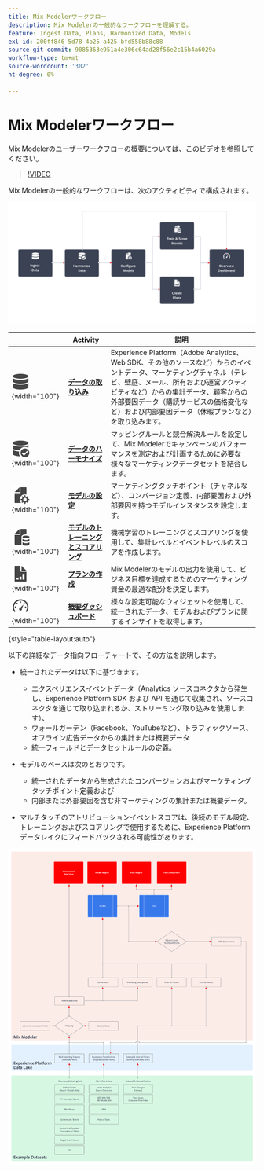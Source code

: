 ```yaml
---
title: Mix Modelerワークフロー
description: Mix Modelerの一般的なワークフローを理解する。
feature: Ingest Data, Plans, Harmonized Data, Models
exl-id: 200ff846-5d78-4b25-a425-bfd558b88c88
source-git-commit: 9085363e951a4e306c64ad28f56e2c15b4a6029a
workflow-type: tm+mt
source-wordcount: '302'
ht-degree: 0%

---
```


# Mix Modelerワークフロー

Mix Modelerのユーザーワークフローの概要については、このビデオを参照してください。

>[!VIDEO](https://video.tv.adobe.com/v/3424854/?learn=on)


Mix Modelerの一般的なワークフローは、次のアクティビティで構成されます。

![ 代替テキスト ](/help/assets//ApplicationWorkflow.svg)

|  | Activity | 説明 |
|---|---|---|
| ![データ](/help/assets//icons/Data.svg){width="100"} | [**データの取り込み**](../ingest-data/overview.md) | Experience Platform（Adobe Analytics、Web SDK、その他のソースなど）からのイベントデータ、マーケティングチャネル（テレビ、壁庭、メール、所有および運営アクティビティなど）からの集計データ、顧客からの外部要因データ（購読サービスの価格変化など）および内部要因データ（休暇プランなど）を取り込みます。 |
| ![ データチェック ](/help/assets//icons/DataCheck.svg){width="100"} | [**データのハーモナイズ**](../harmonize-data/overview.md) | マッピングルールと競合解決ルールを設定して、Mix Modelerでキャンペーンのパフォーマンスを測定および計画するために必要な様々なマーケティングデータセットを結合します。 |
| ![FileConfig](/help/assets//icons/FileGear.svg){width="100"} | [**モデルの設定**](../models/create.md) | マーケティングタッチポイント（チャネルなど）、コンバージョン定義、内部要因および外部要因を持つモデルインスタンスを設定します。 |
| ![FileData](/help/assets//icons/FileData.svg){width="100"} | [**モデルのトレーニングとスコアリング**](../models/overview.md) | 機械学習のトレーニングとスコアリングを使用して、集計レベルとイベントレベルのスコアを作成します。 |
| ![FileChart](/help/assets//icons/FileChart.svg){width="100"} | [**プランの作成**](../plans/overview.md) | Mix Modelerのモデルの出力を使用して、ビジネス目標を達成するためのマーケティング資金の最適な配分を決定します。 |
| ![ ダッシュボード ](/help/assets//icons/Dashboard.svg){width="100"} | [**概要ダッシュボード**](../dashboard/overview.md) | 様々な設定可能なウィジェットを使用して、統一されたデータ、モデルおよびプランに関するインサイトを取得します。 |

{style="table-layout:auto"}

以下の詳細なデータ指向フローチャートで、その方法を説明します。

* 統一されたデータは以下に基づきます。

   * エクスペリエンスイベントデータ（Analytics ソースコネクタから発生し、Experience Platform SDK および API を通じて収集され、ソースコネクタを通じて取り込まれるか、ストリーミング取り込みを使用します）、
   * ウォールガーデン（Facebook、YouTubeなど）、トラフィックソース、オフライン広告データからの集計または概要データ
   * 統一フィールドとデータセットルールの定義。

* モデルのベースは次のとおりです。

   * 統一されたデータから生成されたコンバージョンおよびマーケティングタッチポイント定義および
   * 内部または外部要因を含む非マーケティングの集計または概要データ。

* マルチタッチのアトリビューションイベントスコアは、後続のモデル設定、トレーニングおよびスコアリングで使用するために、Experience Platformデータレイクにフィードバックされる可能性があります。

![ 包括的なワークフロー ](/help/assets//comprehensive-workflow.svg)
